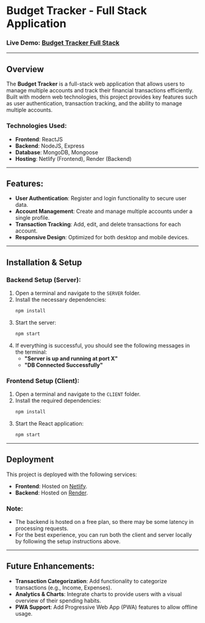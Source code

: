 # **Budget Tracker - Full Stack Application**

### **Live Demo**: [Budget Tracker Full Stack](https://budget-tracker-full-stack.netlify.app/)

---

## **Overview**

The **Budget Tracker** is a full-stack web application that allows users to manage multiple accounts and track their financial transactions efficiently. Built with modern web technologies, this project provides key features such as user authentication, transaction tracking, and the ability to manage multiple accounts.

### **Technologies Used**:
- **Frontend**: ReactJS
- **Backend**: NodeJS, Express
- **Database**: MongoDB, Mongoose
- **Hosting**: Netlify (Frontend), Render (Backend)

---

## **Features**:
- **User Authentication**: Register and login functionality to secure user data.
- **Account Management**: Create and manage multiple accounts under a single profile.
- **Transaction Tracking**: Add, edit, and delete transactions for each account.
- **Responsive Design**: Optimized for both desktop and mobile devices.

---

## **Installation & Setup**

### **Backend Setup (Server)**:
1. Open a terminal and navigate to the `SERVER` folder.
2. Install the necessary dependencies:
    ```bash
    npm install
    ```
3. Start the server:
    ```bash
    npm start
    ```
4. If everything is successful, you should see the following messages in the terminal:
    - **"Server is up and running at port X"**
    - **"DB Connected Successfully"**

### **Frontend Setup (Client)**:
1. Open a terminal and navigate to the `CLIENT` folder.
2. Install the required dependencies:
    ```bash
    npm install
    ```
3. Start the React application:
    ```bash
    npm start
    ```

---

## **Deployment**

This project is deployed with the following services:
- **Frontend**: Hosted on [Netlify](https://www.netlify.com/).
- **Backend**: Hosted on [Render](https://www.render.com/).

### **Note**:
- The backend is hosted on a free plan, so there may be some latency in processing requests.
- For the best experience, you can run both the client and server locally by following the setup instructions above.

---

## **Future Enhancements**:
- **Transaction Categorization**: Add functionality to categorize transactions (e.g., Income, Expenses).
- **Analytics & Charts**: Integrate charts to provide users with a visual overview of their spending habits.
- **PWA Support**: Add Progressive Web App (PWA) features to allow offline usage.



